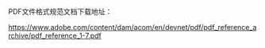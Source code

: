 PDF文件格式规范文档下载地址：

<https://www.adobe.com/content/dam/acom/en/devnet/pdf/pdf_reference_archive/pdf_reference_1-7.pdf>